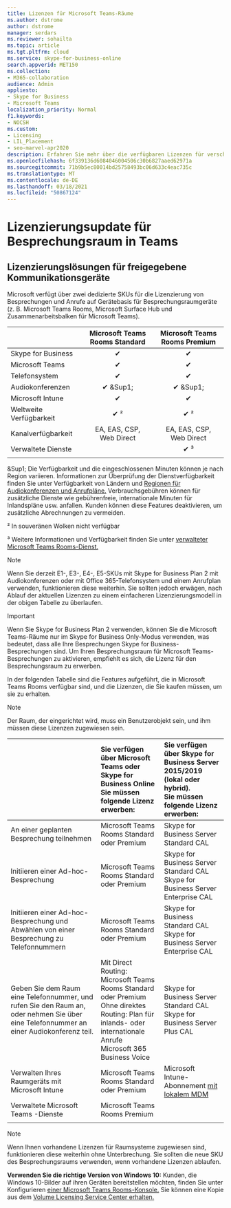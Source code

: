 ```yaml
---
title: Lizenzen für Microsoft Teams-Räume
ms.author: dstrome
author: dstrome
manager: serdars
ms.reviewer: sohailta
ms.topic: article
ms.tgt.pltfrm: cloud
ms.service: skype-for-business-online
search.appverid: MET150
ms.collection:
- M365-collaboration
audience: Admin
appliesto:
- Skype for Business
- Microsoft Teams
localization_priority: Normal
f1.keywords:
- NOCSH
ms.custom:
- Licensing
- LIL_Placement
- seo-marvel-apr2020
description: Erfahren Sie mehr über die verfügbaren Lizenzen für verschiedene Arten von Anruf- und Besprechungsfeatures in Microsoft Teams Rooms.
ms.openlocfilehash: 6f339136d6084046004506c30b6827aaed62971a
ms.sourcegitcommit: 71b9b5ec80014bd25758493bc06d633c4eac735c
ms.translationtype: MT
ms.contentlocale: de-DE
ms.lasthandoff: 03/18/2021
ms.locfileid: "50867124"
---
```

# <a name="teams-meeting-room-licensing-update"></a>Lizenzierungsupdate für Besprechungsraum in Teams

## <a name="licensing-solutions-for-shared-communication-devices"></a>Lizenzierungslösungen für freigegebene Kommunikationsgeräte

Microsoft verfügt über zwei dedizierte SKUs für die Lizenzierung von Besprechungen und Anrufe auf Gerätebasis für Besprechungsraumgeräte (z. B. Microsoft Teams Rooms, Microsoft Surface Hub und Zusammenarbeitsbalken für Microsoft Teams).

||Microsoft Teams Rooms Standard |Microsoft Teams Rooms Premium |
|:--- |:---: |:---: |
|Skype for Business |&#x2714;| &#x2714;|
|Microsoft Teams|  &#x2714;|  &#x2714;|
|Telefonsystem|  &#x2714;|  &#x2714;|
|Audiokonferenzen|&#x2714; &Sup1;|&#x2714; &Sup1;|
|Microsoft Intune|&#x2714;|&#x2714;|  
|Weltweite Verfügbarkeit | &#x2714; &sup2;| &#x2714; &sup2;|
|Kanalverfügbarkeit | EA, EAS, CSP, <br/>Web Direct | EA, EAS, CSP, <br/>Web Direct |
|Verwaltete Dienste | | &#x2714; &sup3;|
| | | |

&Sup1; Die Verfügbarkeit und die eingeschlossenen Minuten können je nach Region variieren. Informationen zur Überprüfung der Dienstverfügbarkeit finden Sie unter Verfügbarkeit von Ländern und [Regionen für Audiokonferenzen und Anrufpläne.](https://docs.microsoft.com/microsoftteams/country-and-region-availability-for-audio-conferencing-and-calling-plans) Verbrauchsgebühren können für zusätzliche Dienste wie gebührenfreie, internationale Minuten für Inlandspläne usw. anfallen. Kunden können diese Features deaktivieren, um zusätzliche Abrechnungen zu vermeiden.  

&sup2; In souveränen Wolken nicht verfügbar  

&sup3; Weitere Informationen und Verfügbarkeit finden Sie unter [verwalteter Microsoft Teams Rooms-Dienst.](microsoft-teams-rooms-premium.md)

> [!NOTE]
> Wenn Sie derzeit E1-, E3-, E4-, E5-SKUs mit Skype for Business Plan 2 mit Audiokonferenzen oder mit Office 365-Telefonsystem und einem Anrufplan verwenden, funktionieren diese weiterhin. Sie sollten jedoch erwägen, nach Ablauf der aktuellen Lizenzen zu einem einfacheren Lizenzierungsmodell in der obigen Tabelle zu überlaufen.

> [!IMPORTANT]
> Wenn Sie Skype for Business Plan 2 verwenden, können Sie die Microsoft Teams-Räume nur im Skype for Business Only-Modus verwenden, was bedeutet, dass alle Ihre Besprechungen Skype for Business-Besprechungen sind. Um Ihren Besprechungsraum für Microsoft Teams-Besprechungen zu aktivieren, empfiehlt es sich, die Lizenz für den Besprechungsraum zu erwerben. 

In der folgenden Tabelle sind die Features aufgeführt, die in Microsoft Teams Rooms verfügbar sind, und die Lizenzen, die Sie kaufen müssen, um sie zu erhalten.
  
> [!NOTE]
> Der Raum, der eingerichtet wird, muss ein Benutzerobjekt sein, und ihm müssen diese Lizenzen zugewiesen sein.

|  | Sie verfügen über Microsoft Teams oder Skype for Business Online <br/> Sie müssen folgende Lizenz erwerben:   |Sie verfügen über Skype for Business Server 2015/2019 (lokal oder hybrid). <br/> Sie müssen folgende Lizenz erwerben:|
|:-----|:-----|:-----|
|An einer geplanten Besprechung teilnehmen  | Microsoft Teams Rooms Standard oder Premium  |Skype for Business Server Standard CAL  |
|Initiieren einer Ad-hoc-Besprechung | Microsoft Teams Rooms Standard oder Premium  |Skype for Business Server Standard CAL  <br/> Skype for Business Server Enterprise CAL|
|Initiieren einer Ad-hoc-Besprechung und Abwählen von einer Besprechung zu Telefonnummern |  Microsoft Teams Rooms Standard oder Premium |Skype for Business Standard CAL  <br/> Skype for Business Server Enterprise CAL|
|Geben Sie dem Raum eine Telefonnummer, und rufen Sie den Raum an, oder nehmen Sie über eine Telefonnummer an einer Audiokonferenz teil.  | Mit Direct Routing: Microsoft Teams Rooms Standard oder Premium<br/>Ohne direktes Routing: Plan für inlands- oder internationale Anrufe<br/>Microsoft 365 Business Voice  |Skype for Business Server Standard CAL  <br/> Skype for Business Server Plus CAL  |
|Verwalten Ihres Raumgeräts mit Microsoft Intune |Microsoft Teams Rooms Standard oder Premium  |Microsoft Intune-Abonnement [mit lokalem MDM](https://docs.microsoft.com/configmgr/mdm/plan-design/plan-on-premises-mdm) |
|Verwaltete Microsoft Teams -Dienste | Microsoft Teams Rooms Premium ||
| |||

> [!NOTE]
> Wenn Ihnen vorhandene Lizenzen für Raumsysteme zugewiesen sind, funktionieren diese weiterhin ohne Unterbrechung. Sie sollten die neue SKU des Besprechungsraums verwenden, wenn vorhandene Lizenzen ablaufen.  

 **Verwenden Sie die richtige Version von Windows 10:** Kunden, die Windows 10-Bilder auf ihren Geräten bereitstellen möchten, finden Sie unter Konfigurieren [einer Microsoft Teams Rooms-Konsole.](https://docs.microsoft.com/microsoftteams/room-systems/console) Sie können eine Kopie aus dem [Volume Licensing Service Center erhalten.](https://www.microsoft.com/Licensing/servicecenter/)

